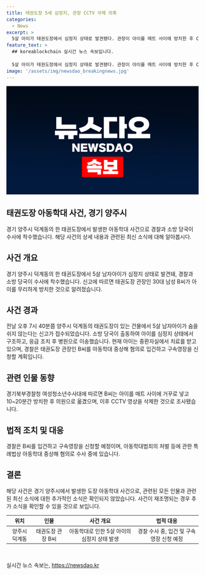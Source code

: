 ```yaml
---
title: 태권도장 5세 심정지, 관장 CCTV 삭제 의혹
categories:
  - News
excerpt: >
  5살 아이가 태권도장에서 심정지 상태로 발견됐다. 관장이 아이를 매트 사이에 방치한 후 CCTV 영상을 삭제하려 했고, 장난이라고 주장했다. 아이는 현재 중환자실에서 치료를 받고 있으며, 관장은 아동학대 중상해 혐의로 입건될 예정이다. 경찰과 소방 당국이 조사에 착수한 상황이다. (사진=)
feature_text: >
  ## koreablockchain 실시간 뉴스 속보입니다.

  5살 아이가 태권도장에서 심정지 상태로 발견됐다. 관장이 아이를 매트 사이에 방치한 후 CCTV 영상을 삭제하려 했고, 장난이라고 주장했다. 아이는 현재 중환자실에서 치료를 받고 있으며, 관장은 아동학대 중상해 혐의로 입건될 예정이다. 경찰과 소방 당국이 조사에 착수한 상황이다. (사진=)
image: '/assets/img/newsdao_breakingnews.jpg'
---
```


<p><img src="/assets/img/newsdao_breakingnews.jpg" alt="koreablockchain 속보" /></p>

<h2 data-ke-size="size26">태권도장 아동학대 사건, 경기 양주시</h2>

<p data-ke-size="size16">경기 양주시 덕계동의 한 태권도장에서 발생한 아동학대 사건으로 경찰과 소방 당국이 수사에 착수했습니다. 해당 사건의 상세 내용과 관련된 최신 소식에 대해 알아봅시다.</p>

<h2 data-ke-size="size24">사건 개요</h2>

<p data-ke-size="size16">경기 양주시 덕계동의 한 태권도장에서 5살 남자아이가 심정지 상태로 발견돼, 경찰과 소방 당국이 수사에 착수했습니다. 신고에 따르면 태권도장 관장인 30대 남성 B씨가 아이를 무리하게 방치한 것으로 알려졌습니다.</p>

<h2 data-ke-size="size24">사건 경과</h2>

<p data-ke-size="size16">전날 오후 7시 40분쯤 양주시 덕계동의 태권도장이 있는 건물에서 5살 남자아이가 숨을 쉬지 않는다는 신고가 접수되었습니다. 소방 당국이 출동하여 아이를 심정지 상태에서 구조하고, 응급 조치 후 병원으로 이송했습니다. 현재 아이는 중환자실에서 치료를 받고 있으며, 경찰은 태권도장 관장인 B씨를 아동학대 중상해 혐의로 입건하고 구속영장을 신청할 계획입니다.</p>

<h2 data-ke-size="size24">관련 인물 동향</h2>

<p data-ke-size="size16">경기북부경찰청 여성청소년수사대에 따르면 B씨는 아이를 매트 사이에 거꾸로 넣고 10~20분간 방치한 후 의원으로 옮겼으며, 이후 CCTV 영상을 삭제한 것으로 조사됐습니다.</p>

<h2 data-ke-size="size24">법적 조치 및 대응</h2>

<p data-ke-size="size16">경찰은 B씨를 입건하고 구속영장을 신청할 예정이며, 아동학대범죄의 처벌 등에 관한 특례법상 아동학대 중상해 혐의로 수사 중에 있습니다.</p>

<h2 data-ke-size="size24">결론</h2>

<p data-ke-size="size16">해당 사건은 경기 양주시에서 발생한 도장 아동학대 사건으로, 관련된 모든 인물과 관련된 최신 소식에 대한 추가적인 소식은 확인되지 않았습니다. 사건이 재조명되는 경우 추가 소식을 확인할 수 있을 것으로 보입니다.</p>

<table>
    <thead>
        <tr>
            <th style="text-align: center;">위치</th>
            <th style="text-align: center;">인물</th>
            <th style="text-align: center;">사건 개요</th>
            <th style="text-align: center;">법적 대응</th>
        </tr>
    </thead>
    <tbody>
        <tr>
            <td style="text-align: center;">양주시 덕계동</td>
            <td style="text-align: center;">태권도장 관장 B씨</td>
            <td style="text-align: center;">아동학대로 인한 5살 아이의 심정지 상태 발생</td>
            <td style="text-align: center;">경찰 수사 중, 입건 및 구속영장 신청 예정</td>
        </tr>
    </tbody>
</table>

<p data-ke-size="size16">&nbsp;</p>
실시간 뉴스 속보는, <a href="https://newsdao.kr" rel="dofollow">https://newsdao.kr</a>


